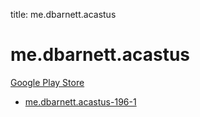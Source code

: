 title: me.dbarnett.acastus
# me.dbarnett.acastus


[Google Play Store](https://play.google.com/store/apps/details?id=me.dbarnett.acastus)


* [me.dbarnett.acastus-196-1](./me.dbarnett.acastus-196-1/)